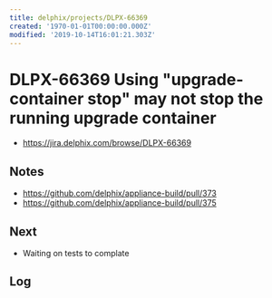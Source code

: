 ```yaml
---
title: delphix/projects/DLPX-66369
created: '1970-01-01T00:00:00.000Z'
modified: '2019-10-14T16:01:21.303Z'
---
```


# DLPX-66369 Using "upgrade-container stop" may not stop the running upgrade container

* https://jira.delphix.com/browse/DLPX-66369

## Notes

* https://github.com/delphix/appliance-build/pull/373
* https://github.com/delphix/appliance-build/pull/375

## Next

* Waiting on tests to complate

## Log
